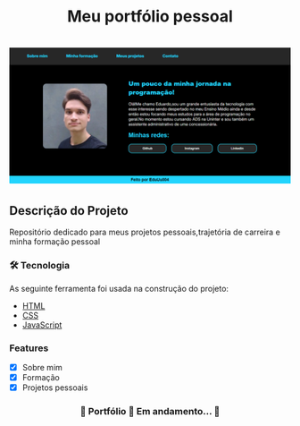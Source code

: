 
<h1 align="center">Meu portfólio pessoal</h1>
<h1 align="center">
  <img alt="Banner da tela de início do portfólio" src="./assets/logo_readme.PNG" />
</h1>

<h2>Descrição do Projeto</h2>
<p >Repositório dedicado para meus projetos pessoais,trajetória de carreira e minha formação pessoal</p>

### 🛠 Tecnologia
As seguinte ferramenta foi usada na construção do projeto:
- [HTML](https://www.w3schools.com/html/default.asp)
- [CSS](https://www.w3schools.com/css/css_intro.asp)
- [JavaScript](https://www.w3schools.com/js/default.asp)

### Features

- [x] Sobre mim 
- [x] Formação 
- [x] Projetos pessoais

<h3 align="center"> 
	🚧  Portfólio 🚀 Em andamento...  🚧
</h3>
